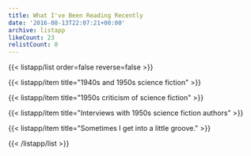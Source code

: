 ```yaml
---
title: What I've Been Reading Recently
date: '2016-08-13T22:07:21+00:00'
archive: listapp
likeCount: 23
relistCount: 0
---
```


{{< listapp/list order=false reverse=false >}}

   {{< listapp/item title="1940s and 1950s science fiction" >}}

   {{< listapp/item title="1950s criticism of science fiction" >}}

   {{< listapp/item title="Interviews with 1950s science fiction authors" >}}

   {{< listapp/item title="Sometimes I get into a little groove." >}}

{{< /listapp/list >}}

